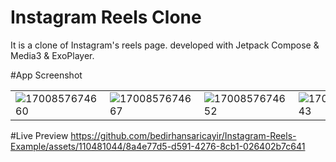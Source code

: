 # Instagram Reels Clone
It is a clone of Instagram's reels page. developed with Jetpack Compose &amp; Media3 & ExoPlayer.


#App Screenshot

|   |  |   |   |
| ------------- | ------------- | ------------- | ------------- |
| ![1700857674660](https://github.com/bedirhansaricayir/Instagram-Reels-Example/assets/110481044/521e3a7b-503e-42ed-91c2-c23777d0a881)| ![1700857674667](https://github.com/bedirhansaricayir/Instagram-Reels-Example/assets/110481044/b13e8cf8-6e13-460b-af67-8499215f2088) | ![1700857674652](https://github.com/bedirhansaricayir/Instagram-Reels-Example/assets/110481044/264a4982-b0e7-48c6-babe-a1b4b8a72157) | ![1700857674643](https://github.com/bedirhansaricayir/Instagram-Reels-Example/assets/110481044/c2031733-9f06-491e-9236-c183ac8ac1e2)|

#Live Preview
https://github.com/bedirhansaricayir/Instagram-Reels-Example/assets/110481044/8a4e77d5-d591-4276-8cb1-026402b7c641

